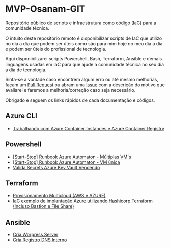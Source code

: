 # MVP-Osanam-GIT
Repositório público de scripts e infraestrutura como código (IaC) para a comunidade técnica.

O intuito deste repositório remoto é disponibilizar scripts de IaC que utilizo no dia a dia que podem ser úteis como são para mim hoje no meu dia a dia e podem ser úteis do profissional de tecnologia.

Aqui disponibilizarei scripts Powershell, Bash, Terraform, Ansible e demais linguagens usadas em IaC para que ajude a comunidade técnica no seu dia a dia de tecnologia.

Sinta-se a vontade caso encontrem algum erro ou até mesmo melhorias, façam um [Pull Request](https://github.com/osanam-giordane/MVP-Osanam-GIT/pulls) ou abram uma [Issue](https://github.com/osanam-giordane/MVP-Osanam-GIT/issues) com a descrição do motivo que avaliarei e faremos a melhoria/correção caso seja necessário.

Obrigado e seguem os links rápidos de cada documentação e códigos.

## Azure CLI
- [Trabalhando com Azure Container Instances e Azure Container Registry](https://github.com/osanam-giordane/MVP-Osanam-GIT/tree/main/Azure_CLI/Containers)
  
 ## Powershell
 -  [[Start-Stop] Runbook Azure Automaton - Múltiplas VM´s](https://github.com/osanam-giordane/MVP-Osanam-GIT/tree/main/Powershell/AZURE/Runbook_Automation/Start_Stop_VM/multiple_vms)
 -  [[Start-Stop] Runbook Azure Automaton - VM única](https://github.com/osanam-giordane/MVP-Osanam-GIT/tree/main/Powershell/AZURE/Runbook_Automation/Start_Stop_VM/single_vm)
 -  [Valida Secrets Azure Key Vault Vencendo](https://github.com/osanam-giordane/MVP-Osanam-GIT/tree/main/Powershell/AZURE/Valida_Secrets_vencendo)

## Terraform
-  [Provisionamento Multicloud (AWS e AZURE)](https://github.com/osanam-giordane/MVP-Osanam-GIT/tree/main/Terraform/IaC%20Multicloud)
-  [IaC exemplo de implantação Azure utilizando Hashicorp Terraform (Incluso Bastion e File Share)](https://github.com/osanam-giordane/MVP-Osanam-GIT/tree/main/Terraform/azure/cria_vm_com_bastion)

## Ansible
-  [Cria Worpress Server](https://github.com/osanam-giordane/MVP-Osanam-GIT/tree/main/ansible/Cria_Worpress_Server)
-  [Cria Registro DNS Interno](https://github.com/osanam-giordane/MVP-Osanam-GIT/tree/main/ansible/Cria_registro_dns_domain_windows/roles/windowsserver-dns)

